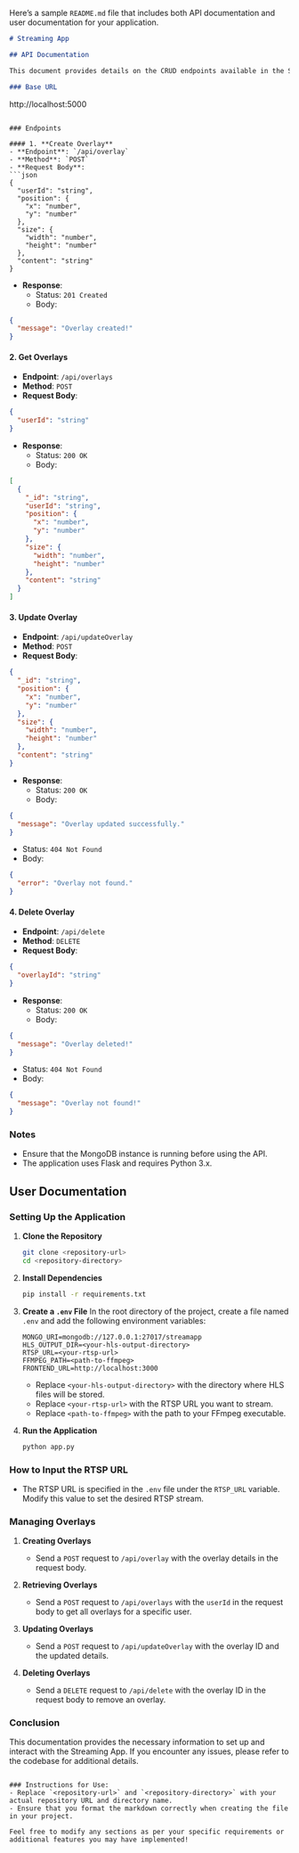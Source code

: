 Here’s a sample `README.md` file that includes both API documentation and user documentation for your application.

```markdown
# Streaming App

## API Documentation

This document provides details on the CRUD endpoints available in the Streaming App.

### Base URL
```
http://localhost:5000
```

### Endpoints

#### 1. **Create Overlay**
- **Endpoint**: `/api/overlay`
- **Method**: `POST`
- **Request Body**: 
```json
{
  "userId": "string",
  "position": {
    "x": "number",
    "y": "number"
  },
  "size": {
    "width": "number",
    "height": "number"
  },
  "content": "string"
}
```
- **Response**:
  - Status: `201 Created`
  - Body: 
```json
{
  "message": "Overlay created!"
}
```

#### 2. **Get Overlays**
- **Endpoint**: `/api/overlays`
- **Method**: `POST`
- **Request Body**:
```json
{
  "userId": "string"
}
```
- **Response**:
  - Status: `200 OK`
  - Body: 
```json
[
  {
    "_id": "string",
    "userId": "string",
    "position": {
      "x": "number",
      "y": "number"
    },
    "size": {
      "width": "number",
      "height": "number"
    },
    "content": "string"
  }
]
```

#### 3. **Update Overlay**
- **Endpoint**: `/api/updateOverlay`
- **Method**: `POST`
- **Request Body**:
```json
{
  "_id": "string",
  "position": {
    "x": "number",
    "y": "number"
  },
  "size": {
    "width": "number",
    "height": "number"
  },
  "content": "string"
}
```
- **Response**:
  - Status: `200 OK`
  - Body: 
```json
{
  "message": "Overlay updated successfully."
}
```
  - Status: `404 Not Found`
  - Body: 
```json
{
  "error": "Overlay not found."
}
```

#### 4. **Delete Overlay**
- **Endpoint**: `/api/delete`
- **Method**: `DELETE`
- **Request Body**:
```json
{
  "overlayId": "string"
}
```
- **Response**:
  - Status: `200 OK`
  - Body: 
```json
{
  "message": "Overlay deleted!"
}
```
  - Status: `404 Not Found`
  - Body: 
```json
{
  "message": "Overlay not found!"
}
```

### Notes
- Ensure that the MongoDB instance is running before using the API.
- The application uses Flask and requires Python 3.x.

## User Documentation

### Setting Up the Application

1. **Clone the Repository**
   ```bash
   git clone <repository-url>
   cd <repository-directory>
   ```

2. **Install Dependencies**
   ```bash
   pip install -r requirements.txt
   ```

3. **Create a `.env` File**
   In the root directory of the project, create a file named `.env` and add the following environment variables:
   ```env
   MONGO_URI=mongodb://127.0.0.1:27017/streamapp
   HLS_OUTPUT_DIR=<your-hls-output-directory>
   RTSP_URL=<your-rtsp-url>
   FFMPEG_PATH=<path-to-ffmpeg>
   FRONTEND_URL=http://localhost:3000
   ```

   - Replace `<your-hls-output-directory>` with the directory where HLS files will be stored.
   - Replace `<your-rtsp-url>` with the RTSP URL you want to stream.
   - Replace `<path-to-ffmpeg>` with the path to your FFmpeg executable.

4. **Run the Application**
   ```bash
   python app.py
   ```

### How to Input the RTSP URL

- The RTSP URL is specified in the `.env` file under the `RTSP_URL` variable. Modify this value to set the desired RTSP stream.

### Managing Overlays

1. **Creating Overlays**
   - Send a `POST` request to `/api/overlay` with the overlay details in the request body.

2. **Retrieving Overlays**
   - Send a `POST` request to `/api/overlays` with the `userId` in the request body to get all overlays for a specific user.

3. **Updating Overlays**
   - Send a `POST` request to `/api/updateOverlay` with the overlay ID and the updated details.

4. **Deleting Overlays**
   - Send a `DELETE` request to `/api/delete` with the overlay ID in the request body to remove an overlay.

### Conclusion

This documentation provides the necessary information to set up and interact with the Streaming App. If you encounter any issues, please refer to the codebase for additional details.
```

### Instructions for Use:
- Replace `<repository-url>` and `<repository-directory>` with your actual repository URL and directory name.
- Ensure that you format the markdown correctly when creating the file in your project. 

Feel free to modify any sections as per your specific requirements or additional features you may have implemented!
